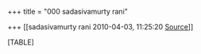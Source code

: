 +++
title = "000 sadasivamurty rani"

+++
[[sadasivamurty rani	2010-04-03, 11:25:20 [Source](https://groups.google.com/g/bvparishat/c/lf_0YTI7oS4)]]



[TABLE]

  

